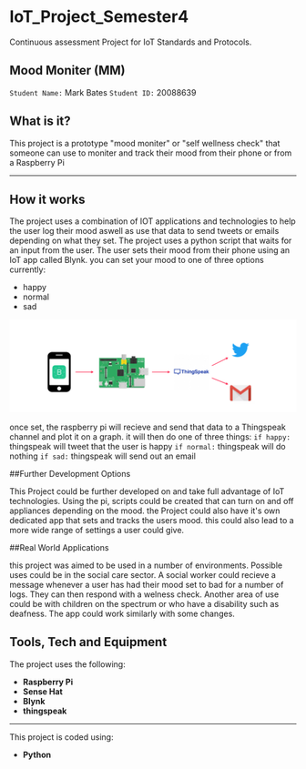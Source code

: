 # IoT_Project_Semester4
Continuous assessment Project for IoT Standards and Protocols.

## Mood Moniter (MM)
`Student Name:` Mark Bates
`Student ID:` 20088639

## What is it?

This project is a prototype "mood moniter" or "self wellness check" that someone can use to moniter and track their mood from their phone or from a Raspberry Pi

---

## How it works

The project uses a combination of IOT applications and technologies to help the user log their mood aswell as use that data to send tweets or emails depending on what they set.
The project uses a python script that waits for an input from the user. The user sets their mood from their phone using an IoT app called Blynk. you can set your mood to one of
three options currently:
- happy
- normal
- sad

![](images/image1.jpeg)

once set, the raspberry pi will recieve and send that data to a Thingspeak channel and plot it on a graph. it will then do one of three things:
`if happy:` thingspeak will tweet that the user is happy
`if normal:` thingspeak will do nothing
`if sad:` thingspeak will send out an email

##Further Development Options

This Project could be further developed on and take full advantage of IoT technologies. Using the pi, scripts could be created that can turn on and off appliances depending
on the mood. the Project could also have it's own dedicated app that sets and tracks the users mood. this could also lead to a more wide range of settings a user could give.

##Real World Applications

this project was aimed to be used in a number of environments. Possible uses could be in the social care sector. A social worker could recieve a message whenever a user has had their mood set to bad for a number of logs. They can then respond with a welness check.
Another area of use could be with children on the spectrum or who have a disability such as deafness. The app could work similarly with some changes.

## Tools, Tech and Equipment
The project uses the following:
- **Raspberry Pi**
- **Sense Hat**
- **Blynk**
- **thingspeak**

---

This project is coded using:
- **Python**

